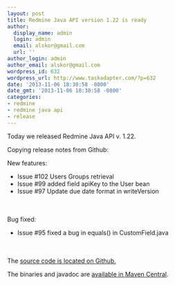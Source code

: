 ```yaml
---
layout: post
title: Redmine Java API version 1.22 is ready
author:
  display_name: admin
  login: admin
  email: alskor@gmail.com
  url: ''
author_login: admin
author_email: alskor@gmail.com
wordpress_id: 632
wordpress_url: http://www.taskadapter.com/?p=632
date: '2013-11-06 18:30:58 -0800'
date_gmt: '2013-11-06 18:30:58 -0800'
categories:
- redmine
- redmine java api
- release
---
```

<p>Today we released Redmine Java API v. 1.22.</p>
<p>Copying release notes from Github:</p>
<p>New features:</p>
<ul>
<li>Issue #102 Users Groups retrieval</li>
<li>Issue #99 added field apiKey to the User bean</li>
<li>Issue #97 Update due date format in writeVersion</li><br />
</ul><br />
Bug fixed:</p>
<ul>
<li>Issue #95 fixed a bug in equals() in CustomField.java</li><br />
</ul><br />
The <a href="https://github.com/taskadapter/redmine-java-api">source code is located on Github.</a></p>
<p>The binaries and javadoc are&nbsp;<a href="http://search.maven.org/#search%7Cgav%7C1%7Cg%3A%22com.taskadapter%22%20AND%20a%3A%22redmine-java-api%22">available in Maven Central</a>.</p>
